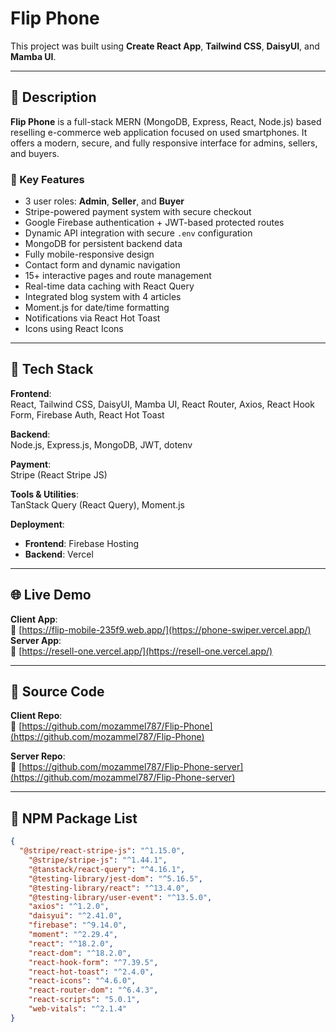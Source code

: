 # Flip Phone

This project was built using **Create React App**, **Tailwind CSS**, **DaisyUI**, and **Mamba UI**.

---

## 📱 Description

**Flip Phone** is a full-stack MERN (MongoDB, Express, React, Node.js) based reselling e-commerce web application focused on used smartphones. It offers a modern, secure, and fully responsive interface for admins, sellers, and buyers.

### 🔐 Key Features

- 3 user roles: **Admin**, **Seller**, and **Buyer**
- Stripe-powered payment system with secure checkout
- Google Firebase authentication + JWT-based protected routes
- Dynamic API integration with secure `.env` configuration
- MongoDB for persistent backend data
- Fully mobile-responsive design
- Contact form and dynamic navigation
- 15+ interactive pages and route management
- Real-time data caching with React Query
- Integrated blog system with 4 articles
- Moment.js for date/time formatting
- Notifications via React Hot Toast
- Icons using React Icons

---

## 🚀 Tech Stack

**Frontend**:  
React, Tailwind CSS, DaisyUI, Mamba UI, React Router, Axios, React Hook Form, Firebase Auth, React Hot Toast

**Backend**:  
Node.js, Express.js, MongoDB, JWT, dotenv

**Payment**:  
Stripe (React Stripe JS)

**Tools & Utilities**:  
TanStack Query (React Query), Moment.js

**Deployment**:

- **Frontend**: Firebase Hosting
- **Backend**: Vercel

---

## 🌐 Live Demo

**Client App**:  
🔗 [https://flip-mobile-235f9.web.app/](https://phone-swiper.vercel.app/)
**Server App**:  
🔗 [https://resell-one.vercel.app/](https://resell-one.vercel.app/)

---

## 📂 Source Code

**Client Repo**:  
📁 [https://github.com/mozammel787/Flip-Phone](https://github.com/mozammel787/Flip-Phone)

**Server Repo**:  
📁 [https://github.com/mozammel787/Flip-Phone-server](https://github.com/mozammel787/Flip-Phone-server)

---

## 🧰 NPM Package List

```json
{
  "@stripe/react-stripe-js": "^1.15.0",
    "@stripe/stripe-js": "^1.44.1",
    "@tanstack/react-query": "^4.16.1",
    "@testing-library/jest-dom": "^5.16.5",
    "@testing-library/react": "^13.4.0",
    "@testing-library/user-event": "^13.5.0",
    "axios": "^1.2.0",
    "daisyui": "^2.41.0",
    "firebase": "^9.14.0",
    "moment": "^2.29.4",
    "react": "^18.2.0",
    "react-dom": "^18.2.0",
    "react-hook-form": "^7.39.5",
    "react-hot-toast": "^2.4.0",
    "react-icons": "^4.6.0",
    "react-router-dom": "^6.4.3",
    "react-scripts": "5.0.1",
    "web-vitals": "^2.1.4"
}
```
